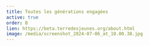 ```yaml
---
title: Toutes les générations engagées
active: true
order: B
lien: https://beta.terredesjeunes.org/about.html
image: /media/screenshot_2024-07-06_at_10.00.38.jpg
---
```

